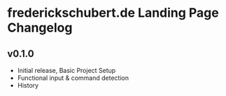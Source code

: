# frederickschubert.de Landing Page Changelog

## v0.1.0
- Initial release, Basic Project Setup
- Functional input & command detection
- History
